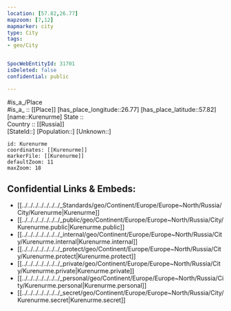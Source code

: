 ```yaml
---
location: [57.82,26.77] 
mapzoom: [7,12] 
mapmarker: city 
type: City
tags:
- geo/City


SpocWebEntityId: 31701
isDeleted: false
confidential: public

---
```

#is_a_/Place  
#is_a_ :: [[Place]] 
[has_place_longitude::26.77] 
[has_place_latitude::57.82] 
[name::Kurenurme] 
State ::  
Country :: [[Russia]]  
[StateId::] 
[Population::] 
[Unknown::] 


```leaflet
id: Kurenurme
coordinates: [[Kurenurme]] 
markerFile: [[Kurenurme]] 
defaultZoom: 11 
maxZoom: 18
```


## Confidential Links & Embeds: 
- [[../../../../../../../_Standards/geo/Continent/Europe/Europe~North/Russia/City/Kurenurme|Kurenurme]] 
- [[../../../../../../../_public/geo/Continent/Europe/Europe~North/Russia/City/Kurenurme.public|Kurenurme.public]] 
- [[../../../../../../../_internal/geo/Continent/Europe/Europe~North/Russia/City/Kurenurme.internal|Kurenurme.internal]] 
- [[../../../../../../../_protect/geo/Continent/Europe/Europe~North/Russia/City/Kurenurme.protect|Kurenurme.protect]] 
- [[../../../../../../../_private/geo/Continent/Europe/Europe~North/Russia/City/Kurenurme.private|Kurenurme.private]] 
- [[../../../../../../../_personal/geo/Continent/Europe/Europe~North/Russia/City/Kurenurme.personal|Kurenurme.personal]] 
- [[../../../../../../../_secret/geo/Continent/Europe/Europe~North/Russia/City/Kurenurme.secret|Kurenurme.secret]] 
